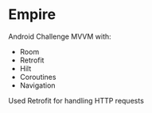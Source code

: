 # Empire

Android Challenge MVVM with:
- Room
- Retrofit
- Hilt
- Coroutines
- Navigation

Used Retrofit for handling HTTP requests

